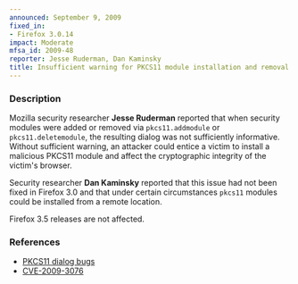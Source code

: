 ```yaml
---
announced: September 9, 2009
fixed_in:
- Firefox 3.0.14
impact: Moderate
mfsa_id: 2009-48
reporter: Jesse Ruderman, Dan Kaminsky
title: Insufficient warning for PKCS11 module installation and removal
---
```


<h3>Description</h3>

<p>Mozilla security researcher <strong>Jesse Ruderman</strong> reported
that when security modules were added or removed
via <code>pkcs11.addmodule</code> or <code>pkcs11.deletemodule</code>,
the resulting dialog was not sufficiently informative.  Without
sufficient warning, an attacker could entice a victim to install a
malicious PKCS11 module and affect the cryptographic integrity of the
victim's browser.</p>

<p>Security researcher <strong>Dan Kaminsky</strong> reported that
this issue had not been fixed in Firefox 3.0 and that under certain
circumstances <code>pkcs11</code> modules could be installed from a
remote location.</p>

<p class="note">Firefox 3.5 releases are not affected.</p>

<h3>References</h3>

<ul>
  <li><a href="https://bugzilla.mozilla.org/buglist.cgi?bug_id=326628,509413">PKCS11 dialog bugs</a></li>
  <li><a class="ex-ref" href="http://cve.mitre.org/cgi-bin/cvename.cgi?name=CVE-2009-3076">CVE-2009-3076</a></li>
</ul>



